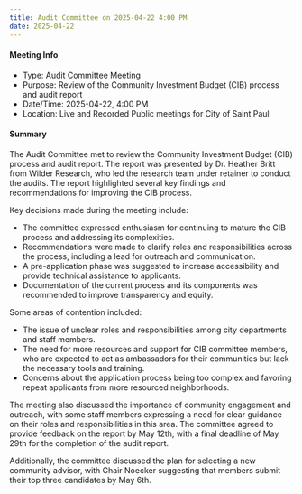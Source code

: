 ```yaml
---
title: Audit Committee on 2025-04-22 4:00 PM
date: 2025-04-22
---
```

#### Meeting Info
* Type: Audit Committee Meeting
* Purpose: Review of the Community Investment Budget (CIB) process and audit report
* Date/Time: 2025-04-22, 4:00 PM
* Location: Live and Recorded Public meetings for City of Saint Paul

#### Summary
The Audit Committee met to review the Community Investment Budget (CIB) process and audit report. The report was presented by Dr. Heather Britt from Wilder Research, who led the research team under retainer to conduct the audits. The report highlighted several key findings and recommendations for improving the CIB process.

Key decisions made during the meeting include:

* The committee expressed enthusiasm for continuing to mature the CIB process and addressing its complexities.
* Recommendations were made to clarify roles and responsibilities across the process, including a lead for outreach and communication.
* A pre-application phase was suggested to increase accessibility and provide technical assistance to applicants.
* Documentation of the current process and its components was recommended to improve transparency and equity.

Some areas of contention included:

* The issue of unclear roles and responsibilities among city departments and staff members.
* The need for more resources and support for CIB committee members, who are expected to act as ambassadors for their communities but lack the necessary tools and training.
* Concerns about the application process being too complex and favoring repeat applicants from more resourced neighborhoods.

The meeting also discussed the importance of community engagement and outreach, with some staff members expressing a need for clear guidance on their roles and responsibilities in this area. The committee agreed to provide feedback on the report by May 12th, with a final deadline of May 29th for the completion of the audit report.

Additionally, the committee discussed the plan for selecting a new community advisor, with Chair Noecker suggesting that members submit their top three candidates by May 6th.

